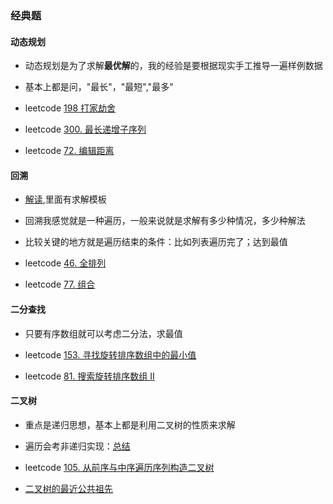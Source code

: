 ### 经典题

#### 动态规划

- 动态规划是为了求解**最优解**的，我的经验是要根据现实手工推导一遍样例数据
- 基本上都是问，"最长"，"最短","最多"

- leetcode [198 打家劫舍](https://leetcode-cn.com/problems/house-robber/)
- leetcode [300. 最长递增子序列](https://leetcode-cn.com/problems/longest-increasing-subsequence/)

- leetcode [72. 编辑距离](https://leetcode-cn.com/problems/edit-distance/)

#### 回溯

- [解读](https://github.com/shichangzhi/fucking-algorithm-book/blob/main/%E7%AC%AC1%E7%AB%A0-%E6%A0%B8%E5%BF%83%E5%A5%97%E8%B7%AF%E7%AF%87/1.3-%E5%9B%9E%E6%BA%AF%E7%AE%97%E6%B3%95%E8%A7%A3%E9%A2%98%E5%A5%97%E8%B7%AF%E6%A1%86%E6%9E%B6.md),里面有求解模板
- 回溯我感觉就是一种遍历，一般来说就是求解有多少种情况，多少种解法
- 比较关键的地方就是遍历结束的条件：比如列表遍历完了；达到最值

- leetcode [46. 全排列](https://leetcode-cn.com/problems/permutations/)

- leetcode [77. 组合](https://leetcode-cn.com/problems/combinations/)

#### 二分查找

- 只要有序数组就可以考虑二分法，求最值
- leetcode [153. 寻找旋转排序数组中的最小值](https://leetcode-cn.com/problems/find-minimum-in-rotated-sorted-array/)

- leetcode [81. 搜索旋转排序数组 II](https://leetcode-cn.com/problems/search-in-rotated-sorted-array-ii/)

#### 二叉树

- 重点是递归思想，基本上都是利用二叉树的性质来求解
- 遍历会考非递归实现：[总结](https://github.com/zk1127/zk_note/blob/main/%E7%BC%96%E7%A8%8B/%E4%BA%8C%E5%8F%89%E6%A0%91%E9%81%8D%E5%8E%86.md)

- leetcode  [105. 从前序与中序遍历序列构造二叉树](https://leetcode-cn.com/problems/construct-binary-tree-from-preorder-and-inorder-traversal/)

- [二叉树的最近公共祖先](https://leetcode-cn.com/problems/er-cha-shu-de-zui-jin-gong-gong-zu-xian-lcof/)

#### 

